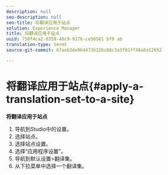 ```yaml
---
description: null
seo-description: null
seo-title: 将翻译应用于站点
solution: Experience Manager
title: 将翻译应用于站点
uuid: 750f4ca2-0350-40c9-9176-ce56581 bf8 ab
translation-type: tm+mt
source-git-commit: 67aeb3de964473b326c88c3a3f81ff48a6a12652

---
```



# 将翻译应用于站点{#apply-a-translation-set-to-a-site}

**将翻译应用于站点**

1. 导航到Studio中的设置。
1. 选择站点。
1. 选择站点设置。
1. 选择“应用程序设置”。
1. 导航到默认设置>翻译集。
1. 从下拉菜单中选择一个翻译集。